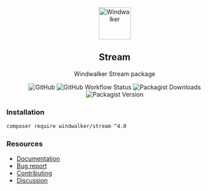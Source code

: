 <p align="center">
    <br/>
    <img src="https://user-images.githubusercontent.com/1639206/151679867-8df93936-e4af-4677-a6f3-eb33d27e038b.svg" alt="Windwalker"
        height="75">
    <br/>
</p>

<h2 align="center">Stream</h2>

<p align="center">
    Windwalker Stream package
</p>

<p align="center">
    <img alt="GitHub" src="https://img.shields.io/github/license/windwalker-io/stream?style=flat-square">
    <img alt="GitHub Workflow Status" src="https://img.shields.io/github/workflow/status/windwalker-io/stream/PHP%20Composer?label=test&style=flat-square">
    <img alt="Packagist Downloads" src="https://img.shields.io/packagist/dt/windwalker/stream?style=flat-square">
    <img alt="Packagist Version" src="https://img.shields.io/packagist/v/windwalker/stream?style=flat-square">
</p>

### Installation

```bash
composer require windwalker/stream ^4.0
```

### Resources

- [Documentation](https://windwalker.io/documentation/components/stream/)
- [Bug report](https://github.com/windwalker-io/framework)
- [Contributing](https://github.com/windwalker-io/framework)
- [Discussion](https://github.com/windwalker-io/framework/discussions)

